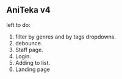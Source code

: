 
## AniTeka v4
left to do:
1. filter by genres and by tags dropdowns.
2. debounce.
3. Staff page.
4. Login.
5. Adding to list.
6. Landing page
